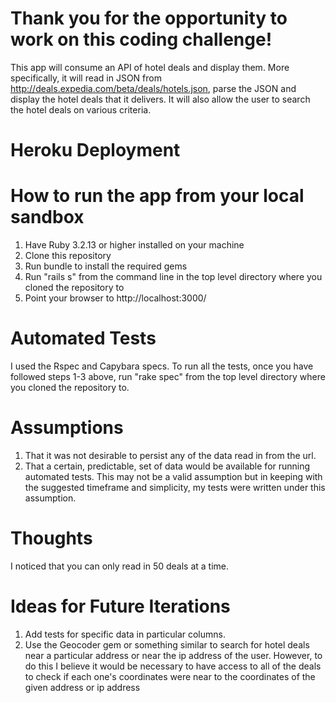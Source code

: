
Thank you for the opportunity to work on this coding challenge!
===============================================================

This app will consume an API of hotel deals and display them.  More specifically, it will read in JSON from http://deals.expedia.com/beta/deals/hotels.json, parse the JSON and display the hotel deals that it delivers.  It will also allow the user to search the hotel deals on various criteria.

Heroku Deployment
=================

How to run the app from your local sandbox
==========================================
1) Have Ruby 3.2.13 or higher installed on your machine
2) Clone this repository
3) Run bundle to install the required gems
4) Run "rails s" from the command line in the top level directory where you cloned the repository to
5) Point your browser to http://localhost:3000/

Automated Tests
===============
I used the Rspec and Capybara specs.  To run all the tests, once you have followed steps 1-3 above, run "rake spec" from the top level directory where you cloned the repository to.

Assumptions
===========
1) That it was not desirable to persist any of the data read in from the url.
2) That a certain, predictable, set of data would be available for running automated tests.  This may not be a valid assumption but in keeping with the suggested timeframe and simplicity, my tests were written under this assumption.

Thoughts
========
I noticed that you can only read in 50 deals at a time.

Ideas for Future Iterations
===========================
1) Add tests for specific data in particular columns.
2) Use the Geocoder gem or something similar to search for hotel deals near a particular address or near the ip address of the user.  However, to do this I believe it would be necessary to have access to all of the deals to check if each one's coordinates were near to the coordinates of the given address or ip address


